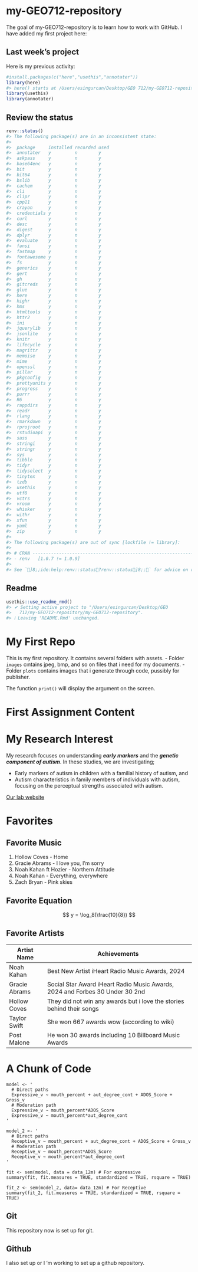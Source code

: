 
<!-- README.md is generated from README.Rmd. Please edit that file -->

# my-GEO712-repository

<!-- badges: start -->
<!-- badges: end -->

The goal of my-GEO712-repository is to learn how to work with GitHub. I
have added my first project here:

## Last week’s project

Here is my previous activity:

``` r
#install.packages(c("here","usethis","annotater"))
library(here)
#> here() starts at /Users/esingurcan/Desktop/GEO 712/my-GEO712-repository/my-GEO712-repository
library(usethis)
library(annotater)
```

## Review the status

``` r
renv::status()
#> The following package(s) are in an inconsistent state:
#> 
#>  package     installed recorded used
#>  annotater   y         n        y   
#>  askpass     y         n        y   
#>  base64enc   y         n        y   
#>  bit         y         n        y   
#>  bit64       y         n        y   
#>  bslib       y         n        y   
#>  cachem      y         n        y   
#>  cli         y         n        y   
#>  clipr       y         n        y   
#>  cpp11       y         n        y   
#>  crayon      y         n        y   
#>  credentials y         n        y   
#>  curl        y         n        y   
#>  desc        y         n        y   
#>  digest      y         n        y   
#>  dplyr       y         n        y   
#>  evaluate    y         n        y   
#>  fansi       y         n        y   
#>  fastmap     y         n        y   
#>  fontawesome y         n        y   
#>  fs          y         n        y   
#>  generics    y         n        y   
#>  gert        y         n        y   
#>  gh          y         n        y   
#>  gitcreds    y         n        y   
#>  glue        y         n        y   
#>  here        y         n        y   
#>  highr       y         n        y   
#>  hms         y         n        y   
#>  htmltools   y         n        y   
#>  httr2       y         n        y   
#>  ini         y         n        y   
#>  jquerylib   y         n        y   
#>  jsonlite    y         n        y   
#>  knitr       y         n        y   
#>  lifecycle   y         n        y   
#>  magrittr    y         n        y   
#>  memoise     y         n        y   
#>  mime        y         n        y   
#>  openssl     y         n        y   
#>  pillar      y         n        y   
#>  pkgconfig   y         n        y   
#>  prettyunits y         n        y   
#>  progress    y         n        y   
#>  purrr       y         n        y   
#>  R6          y         n        y   
#>  rappdirs    y         n        y   
#>  readr       y         n        y   
#>  rlang       y         n        y   
#>  rmarkdown   y         n        y   
#>  rprojroot   y         n        y   
#>  rstudioapi  y         n        y   
#>  sass        y         n        y   
#>  stringi     y         n        y   
#>  stringr     y         n        y   
#>  sys         y         n        y   
#>  tibble      y         n        y   
#>  tidyr       y         n        y   
#>  tidyselect  y         n        y   
#>  tinytex     y         n        y   
#>  tzdb        y         n        y   
#>  usethis     y         n        y   
#>  utf8        y         n        y   
#>  vctrs       y         n        y   
#>  vroom       y         n        y   
#>  whisker     y         n        y   
#>  withr       y         n        y   
#>  xfun        y         n        y   
#>  yaml        y         n        y   
#>  zip         y         n        y   
#> 
#> The following package(s) are out of sync [lockfile != library]:
#> 
#> # CRAN -----------------------------------------------------------------------
#> - renv   [1.0.7 != 1.0.9]
#> 
#> See `]8;;ide:help:renv::status?renv::status]8;;` for advice on resolving these issues.
```

## Readme

``` r
usethis::use_readme_rmd()
#> ✔ Setting active project to "/Users/esingurcan/Desktop/GEO
#>   712/my-GEO712-repository/my-GEO712-repository".
#> ℹ Leaving 'README.Rmd' unchanged.
```

# My First Repo

<!-- badgers:start -->
<!-- badgers:end -->

This is my first repository. It contains several folders with assets. -
Folder `images` cıntains jpeg, bmp, and so on files that i need for my
documents. - Folder `plots` contains images that i generate through
code, pussibly for publisher.

The function `print()` will display the argument on the screen.

# First Assignment Content

# My Research Interest

My research focuses on understanding ***early markers*** and the
***genetic component of autism***. In these studies, we are
investigating;

- Early markers of autism in children with a familial history of autism,
  and
- Autism characteristics in family members of individuals with autism,
  focusing on the perceptual strengths associated with autism.

[Our lab website](https://pnb.mcmaster.ca/rutherford/)

# Favorites

## Favorite Music

1.  Hollow Coves - Home
2.  Gracie Abrams - I love you, I’m sorry
3.  Noah Kahan ft Hozier - Northern Attitude
4.  Noah Kahan - Everything, everywhere
5.  Zach Bryan - Pink skies

## Favorite Equation

$$
y =  \log_8(\frac{10}{8})
$$

## Favorite Artists

| Artist Name   | Achievements                                                                 |
|---------------|------------------------------------------------------------------------------|
| Noah Kahan    | Best New Artist iHeart Radio Music Awards, 2024                              |
| Gracie Abrams | Social Star Award iHeart Radio Music Awards, 2024 and Forbes 30 Under 30 2nd |
| Hollow Coves  | They did not win any awards but i love the stories behind their songs        |
| Taylor Swift  | She won 667 awards wow (according to wiki)                                   |
| Post Malone   | He won 30 awards including 10 Billboard Music Awards                         |

# A Chunk of Code

    model <- '
      # Direct paths
      Expressive_v ~ mouth_percent + aut_degree_cont + ADOS_Score + Gross_v 
      # Moderation path
      Expressive_v ~ mouth_percent*ADOS_Score
      Expressive_v ~ mouth_percent*aut_degree_cont
    '

    model_2 <- '
      # Direct paths
      Receptive_v ~ mouth_percent + aut_degree_cont + ADOS_Score + Gross_v 
      # Moderation path
      Receptive_v ~ mouth_percent*ADOS_Score
      Receptive_v ~ mouth_percent*aut_degree_cont
    '

    fit <- sem(model, data = data_12m) # For expressive
    summary(fit, fit.measures = TRUE, standardized = TRUE, rsquare = TRUE)

    fit_2 <- sem(model_2, data= data_12m) # For Receptive
    summary(fit_2, fit.measures = TRUE, standardized = TRUE, rsquare = TRUE)

## Git

This repository now is set up for git.

## Github

I also set up or I ’m working to set up a github repository.
